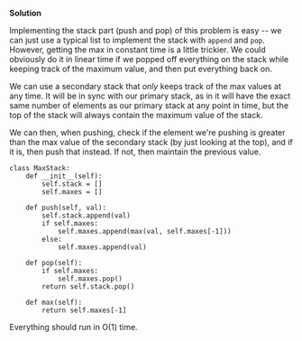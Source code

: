 **Solution**

Implementing the stack part (push and pop) of this problem is easy -- we can just use a typical list to implement the stack with `append` and `pop`. However, getting the max in constant time is a little trickier. We could obviously do it in linear time if we popped off everything on the stack while keeping track of the maximum value, and then put everything back on.

We can use a secondary stack that _only_ keeps track of the max values at any time. It will be in sync with our primary stack, as in it will have the exact same number of elements as our primary stack at any point in time, but the top of the stack will always contain the maximum value of the stack.

We can then, when pushing, check if the element we're pushing is greater than the max value of the secondary stack (by just looking at the top), and if it is, then push that instead. If not, then maintain the previous value.

    class MaxStack:
        def __init__(self):
            self.stack = []
            self.maxes = []
    
        def push(self, val):
            self.stack.append(val)
            if self.maxes:
                self.maxes.append(max(val, self.maxes[-1]))
            else:
                self.maxes.append(val)
    
        def pop(self):
            if self.maxes:
                self.maxes.pop()
            return self.stack.pop()
    
        def max(self):
            return self.maxes[-1]
    

Everything should run in O(1) time.